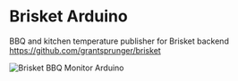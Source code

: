 # Brisket Arduino

BBQ and kitchen temperature publisher for Brisket backend https://github.com/grantsprunger/brisket

![Brisket BBQ Monitor Arduino](http://static.grantsprunger.com/brisket-arduino.jpg)